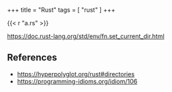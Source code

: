+++
title = "Rust"
tags = [ "rust" ]
+++

{{< r "a.rs" >}}

<https://doc.rust-lang.org/std/env/fn.set_current_dir.html>

## References

- <https://hyperpolyglot.org/rust#directories>
- <https://programming-idioms.org/idiom/106>
